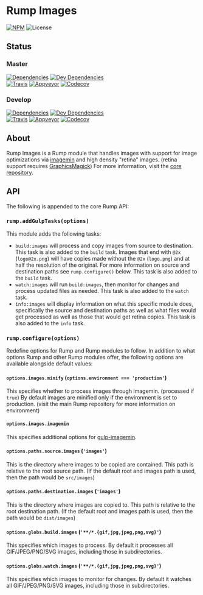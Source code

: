 # Rump Images
[![NPM](http://img.shields.io/npm/v/rump-images.svg?style=flat-square)](https://www.npmjs.org/package/rump-images)
![License](http://img.shields.io/npm/l/rump-images.svg?style=flat-square)


## Status

### Master
[![Dependencies](http://img.shields.io/david/rumps/images.svg?style=flat-square)](https://david-dm.org/rumps/images)
[![Dev Dependencies](http://img.shields.io/david/dev/rumps/images.svg?style=flat-square)](https://david-dm.org/rumps/images#info=devDependencies)
<br>
[![Travis](http://img.shields.io/travis/rumps/images.svg?style=flat-square&label=travis)](https://travis-ci.org/rumps/images)
[![Appveyor](http://img.shields.io/appveyor/ci/jupl/rump-images.svg?style=flat-square&label=appveyor)](https://ci.appveyor.com/project/jupl/rump-images)
[![Codecov](http://img.shields.io/codecov/c/github/rumps/images.svg?style=flat-square&label=codecov)](https://codecov.io/github/rumps/images?view=all)

### Develop
[![Dependencies](http://img.shields.io/david/rumps/images/develop.svg?style=flat-square)](https://david-dm.org/rumps/images/develop)
[![Dev Dependencies](http://img.shields.io/david/dev/rumps/images/develop.svg?style=flat-square)](https://david-dm.org/rumps/images/develop#info=devDependencies)
<br>
[![Travis](http://img.shields.io/travis/rumps/images/develop.svg?style=flat-square&label=travis)](https://travis-ci.org/rumps/images)
[![Appveyor](http://img.shields.io/appveyor/ci/jupl/rump-images/develop.svg?style=flat-square&label=appveyor)](https://ci.appveyor.com/project/jupl/rump-images)
[![Codecov](http://img.shields.io/codecov/c/github/rumps/images/develop.svg?style=flat-square&label=codecov)](https://codecov.io/github/rumps/images?branch=develop&view=all)


## About
Rump Images is a Rump module that handles images with support for image
optimizations via [imagemin](https://github.com/imagemin/imagemin) and high
density "retina" images. (retina support requires
[GraphicsMagick](http://www.graphicsmagick.org/)) For more information, visit
the [core repository](https://github.com/rumps/core).


## API
The following is appended to the core Rump API:

### `rump.addGulpTasks(options)`
This module adds the following tasks:

- `build:images` will process and copy images from source to destination. This
task is also added to the `build` task. Images that end with `@2x`
(`logo@2x.png`) will have copies made without the `@2x` (`logo.png`) and at
half the resolution of the original. For more information on source and
destination paths see `rump.configure()` below. This task is also added to the
`build` task.
- `watch:images` will run `build:images`, then monitor for changes and process
updated files as needed. This task is also added to the `watch` task.
- `info:images` will display information on what this specific module does,
specifically the source and destination paths as well as what files would get
processed as well as those that would get retina copies. This task is also
added to the `info` task.

### `rump.configure(options)`
Redefine options for Rump and Rump modules to follow. In addition to what
options Rump and other Rump modules offer, the following options are
available alongside default values:

#### `options.images.minify` (`options.environment === 'production'`)
This specifies whether to process images through imagemin. (processed if
`true`) By default images are minified only if the environment is set to
production. (visit the main Rump repository for more information on
environment)

#### `options.images.imagemin`
This specifies additional options for
[gulp-imagemin](https://github.com/sindresorhus/gulp-imagemin).

#### `options.paths.source.images` (`'images'`)
This is the directory where images to be copied are contained. This path is
relative to the root source path. (If the default root and images path is used,
then the path would be `src/images`)

#### `options.paths.destination.images` (`'images'`)
This is the directory where images are copied to. This path is relative to the
root destination path. (If the default root and images path is used, then the
path would be `dist/images`)

#### `options.globs.build.images` (`'**/*.{gif,jpg,jpeg,png,svg}'`)
This specifies which images to process. By default it processes all
GIF/JPEG/PNG/SVG images, including those in subdirectories.

#### `options.globs.watch.images` (`'**/*.{gif,jpg,jpeg,png,svg}'`)
This specifies which images to monitor for changes. By default it watches all
GIF/JPEG/PNG/SVG images, including those in subdirectories.
